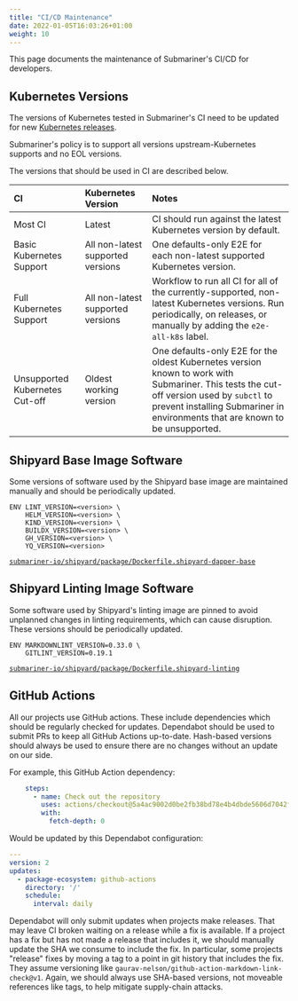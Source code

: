 ```yaml
---
title: "CI/CD Maintenance"
date: 2022-01-05T16:03:26+01:00
weight: 10
---
```


This page documents the maintenance of Submariner's CI/CD for developers.

## Kubernetes Versions

The versions of Kubernetes tested in Submariner's CI need to be updated for new [Kubernetes releases](https://kubernetes.io/releases/).

Submariner's policy is to support all versions upstream-Kubernetes supports and no EOL versions.

The versions that should be used in CI are described below.

<!-- markdownlint-disable line-length -->
CI | Kubernetes Version | Notes
:--- | :---- | :----
Most CI | Latest | CI should run against the latest Kubernetes version by default.
Basic Kubernetes Support | All non-latest supported versions | One defaults-only E2E for each non-latest supported Kubernetes version.
Full Kubernetes Support | All non-latest supported versions | Workflow to run all CI for all of the currently-supported, non-latest Kubernetes versions. Run periodically, on releases, or manually by adding the `e2e-all-k8s` label.
Unsupported Kubernetes Cut-off | Oldest working version | One defaults-only E2E for the oldest Kubernetes version known to work with Submariner. This tests the cut-off version used by `subctl` to prevent installing Submariner in environments that are known to be unsupported.
<!-- markdownlint-enable line-length -->

## Shipyard Base Image Software

Some versions of software used by the Shipyard base image are maintained manually and should be periodically updated.

```shell
ENV LINT_VERSION=<version> \
    HELM_VERSION=<version> \
    KIND_VERSION=<version> \
    BUILDX_VERSION=<version> \
    GH_VERSION=<version> \
    YQ_VERSION=<version>
```

[`submariner-io/shipyard/package/Dockerfile.shipyard-dapper-base`](https://github.com/submariner-io/shipyard/blob/devel/package/Dockerfile.shipyard-dapper-base)

## Shipyard Linting Image Software

Some software used by Shipyard's linting image are pinned to avoid unplanned changes in linting requirements, which can cause disruption.
These versions should be periodically updated.

```shell
ENV MARKDOWNLINT_VERSION=0.33.0 \
    GITLINT_VERSION=0.19.1
```

[`submariner-io/shipyard/package/Dockerfile.shipyard-linting`](https://github.com/submariner-io/shipyard/blob/devel/package/Dockerfile.shipyard-linting)

## GitHub Actions

All our projects use GitHub actions.
These include dependencies which should be regularly checked for updates.
Dependabot should be used to submit PRs to keep all GitHub Actions up-to-date.
Hash-based versions should always be used to ensure there are no changes without an update on our side.

For example, this GitHub Action dependency:

```yaml
    steps:
      - name: Check out the repository
        uses: actions/checkout@5a4ac9002d0be2fb38bd78e4b4dbde5606d7042f
        with:
          fetch-depth: 0
```

Would be updated by this Dependabot configuration:

```yaml
---
version: 2
updates:
  - package-ecosystem: github-actions
    directory: '/'
    schedule:
      interval: daily
```

Dependabot will only submit updates when projects make releases. That may leave CI broken waiting on a release while a fix is available.
If a project has a fix but has not made a release that includes it, we should manually update the SHA we consume to include the fix.
In particular, some projects "release" fixes by moving a tag to a point in git history that includes the fix.
They assume versioning like `gaurav-nelson/github-action-markdown-link-check@v1`.
Again, we should always use SHA-based versions, not moveable references like tags, to help mitigate supply-chain attacks.
